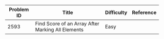 | Problem ID | Title | Difficulty | Reference
| --- | --- | --- | ---
| 2593 | Find Score of an Array After Marking All Elements | Easy | 
